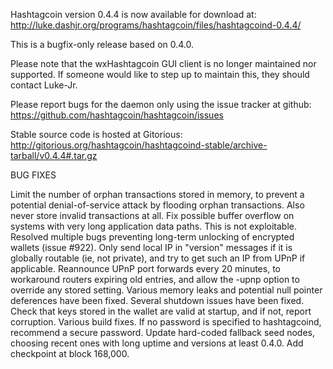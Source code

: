 Hashtagcoin version 0.4.4 is now available for download at:
http://luke.dashjr.org/programs/hashtagcoin/files/hashtagcoind-0.4.4/

This is a bugfix-only release based on 0.4.0.

Please note that the wxHashtagcoin GUI client is no longer maintained nor supported. If someone would like to step up to maintain this, they should contact Luke-Jr.

Please report bugs for the daemon only using the issue tracker at github:
https://github.com/hashtagcoin/hashtagcoin/issues

Stable source code is hosted at Gitorious:
http://gitorious.org/hashtagcoin/hashtagcoind-stable/archive-tarball/v0.4.4#.tar.gz

BUG FIXES

Limit the number of orphan transactions stored in memory, to prevent a potential denial-of-service attack by flooding orphan transactions. Also never store invalid transactions at all.
Fix possible buffer overflow on systems with very long application data paths. This is not exploitable.
Resolved multiple bugs preventing long-term unlocking of encrypted wallets (issue #922).
Only send local IP in "version" messages if it is globally routable (ie, not private), and try to get such an IP from UPnP if applicable.
Reannounce UPnP port forwards every 20 minutes, to workaround routers expiring old entries, and allow the -upnp option to override any stored setting.
Various memory leaks and potential null pointer deferences have been
fixed.
Several shutdown issues have been fixed.
Check that keys stored in the wallet are valid at startup, and if not,
report corruption.
Various build fixes.
If no password is specified to hashtagcoind, recommend a secure password.
Update hard-coded fallback seed nodes, choosing recent ones with long uptime and versions at least 0.4.0.
Add checkpoint at block 168,000.

